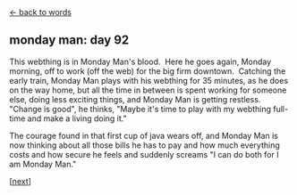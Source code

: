 <div class="goback">
<a href="/words/">&larr; back to words</a>
</div>
<h2>
monday man: day 92</h2>
<p>This webthing is in Monday Man's blood.&nbsp; Here he goes again, Monday morning, off to work (off the web) for the big firm downtown.&nbsp; Catching the early train, Monday Man plays with his webthing for 35 minutes, as he does on the way home, but all the time in between is spent working for someone else, doing less exciting things, and Monday Man is getting restless.&nbsp; "Change is good", he thinks, "Maybe it's time to play with my webthing full-time and make a living doing it."</p>
<p>The courage found in that first cup of java wears off, and Monday Man is now thinking about all those bills he has to pay and how much everything costs and how secure he feels and suddenly screams "I can do both for I am Monday Man."</p>
<p>[<a href="/words/mondayman7/">next</a>]</p>
	